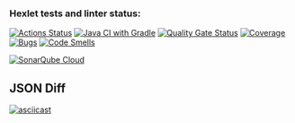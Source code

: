 ### Hexlet tests and linter status:
[![Actions Status](https://github.com/yas-7/java-project-71/actions/workflows/hexlet-check.yml/badge.svg)](https://github.com/yas-7/java-project-71/actions)
[![Java CI with Gradle](https://github.com/yas-7/java-project-71/actions/workflows/main.yml/badge.svg)](https://github.com/yas-7/java-project-71/actions/workflows/main.yml)
[![Quality Gate Status](https://sonarcloud.io/api/project_badges/measure?project=yas-7_java-project-71&metric=alert_status)](https://sonarcloud.io/summary/new_code?id=yas-7_java-project-71)
[![Coverage](https://sonarcloud.io/api/project_badges/measure?project=yas-7_java-project-71&metric=coverage)](https://sonarcloud.io/summary/new_code?id=yas-7_java-project-71)
[![Bugs](https://sonarcloud.io/api/project_badges/measure?project=yas-7_java-project-71&metric=bugs)](https://sonarcloud.io/summary/new_code?id=yas-7_java-project-71)
[![Code Smells](https://sonarcloud.io/api/project_badges/measure?project=yas-7_java-project-71&metric=code_smells)](https://sonarcloud.io/summary/new_code?id=yas-7_java-project-71)

[![SonarQube Cloud](https://sonarcloud.io/images/project_badges/sonarcloud-light.svg)](https://sonarcloud.io/summary/new_code?id=yas-7_java-project-71)


## JSON Diff
[![asciicast](https://asciinema.org/a/1ipd2h52CSMK12EeYS98z6Fz5.svg)](https://asciinema.org/a/1ipd2h52CSMK12EeYS98z6Fz5)